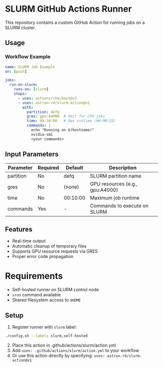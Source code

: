 # SLURM GitHub Actions Runner

This repository contains a custom GitHub Action for running jobs on a SLURM
cluster.

## Usage

### Workflow Example

```yaml
name: SLURM Job Example
on: [push]

jobs:
  run-on-slurm:
    runs-on: [slurm]
    steps:
      - uses: actions/checkout@v3
      - uses: astron-rd/slurm-action@v1
        with:
          partition: defq
          gres: gpu:A4000  # Omit for CPU jobs
          time: 00:10:00   # Max runtime (HH:MM:SS)
          commands: |
            echo "Running on $(hostname)"
            nvidia-smi
            <your commands>
```

## Input Parameters

| Parameter | Required | Default  | Description                     |
| --------- | -------- | -------- | ------------------------------- |
| partition | No       | defq     | SLURM partition name            |
| gres      | No       | (none)   | GPU resources (e.g., gpu:A4000) |
| time      | No       | 00:10:00 | Maximum job runtime             |
| commands  | Yes      | -        | Commands to execute on SLURM    |

## Features

- Real-time output
- Automatic cleanup of temporary files
- Supports GPU resource requests via GRES
- Proper error code propagation

# Requirements

- Self-hosted runner on SLURM control node
- `srun` command available
- Shared filesystem access to `$HOME`

## Setup

1. Register runner with `slurm` label:

```bash
./config.sh --labels slurm,self-hosted
```

2. Place this action in .github/actions/slurm/action.yml
1. Add `uses: .github/actions/slurm/action.yml` to your workflow
1. Or use this action directly by specifying: `uses: astron-rd/slurm-action@v1`
